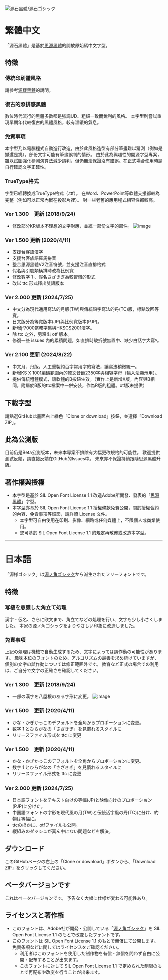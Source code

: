 ![源石黑體/源石ゴシック](https://buttaiwan.github.io/font/pics/genseki.png)

# 繁體中文

「源石黑體」是基於[思源黑體](https://github.com/adobe-fonts/source-han-sans/)的開放原始碼中文字型。

## 特徵

### 傳統印刷體風格

請參考[源樣黑體](https://github.com/ButTaiwan/genyog-font/tree/master)的說明。

### 復古的照排感黑體

數位時代流行的黑體多數都是強調UD、粗細一致而銳利的風格。
本字型則嘗試重現早期年代較復古的黑體風格，較有溫暖的氣息。

### 免責事項

本字型乃以電腦程式自動進行改造，由於此風格造型有部分筆畫難以猜測（例如是撇還是挑），部份文字可能有筆畫誤判的情形。
由於此為興趣性的開源字型專案，雖以試圖強化猜測演算法減少誤判，但仍無法保證沒有錯誤。在正式場合使用時請自行確認文字正確性。

### TrueType格式

字型已經轉換成TrueType格式（.ttf）。
在Word、PowerPoint等軟體支援都較為完整（例如可以正常內嵌在投影片裡）。
對一些老舊的應用程式相容性都較高。

### Ver 1.300　更新 (2018/9/24)

* 修改部分KR版本不理想的文字對應，並統一部份文字的部件。
![image](https://user-images.githubusercontent.com/5418570/45959037-874f4700-c04b-11e8-8d36-c8813837abc8.png)

### Ver 1.500 更新 (2020/4/11)

* 支援台客語漢字
* 支援台客族語羅馬拼音
* 整合思源黑體V2注音符號，並支援注音直排格式
* 假名與引號類橫排時改為比例寬
* 修改數字 1 、假名さざきぎ為較習慣的形式
* 改以 ttc 形式釋出雙語版本

### Ver 2.000 更新 (2024/7/25)

* 中文分為現代通用寫法的月版(TW)與傳統鉛字寫法的丹(TC)版，標點改回等寬。
* 日文版分為等寬版本(JP)與比例寬版本(PJP)。
* 新增jf7000當務字集與HKSCS2001漢字。
* 除 ttc 之外，另釋出 otf 版本。
* 修復一些 issues 內的累積問題，如直排時破折號無置中、缺少白話字大寫ᴺ。

### Ver 2.100 更新 (2024/8/22)

* 中文月、丹版，人工重製約百字常用字的寫法，讓寫法稍微統一。
* 新增KS X 1001編碼範圍內的韓文音節2350字與相容字母（輸入法顯示用）。
* 提供傳統粗體模式，讓軟體的B按鈕生效。（實作上是新增X版，內容與B相同，附屬於B版的ttc檔案中一併安裝，作為R版的粗體。otf版未提供）

## 下載字型

請點選GitHub此畫面右上綠色「Clone or download」按鈕，並選擇「Download ZIP」。

## 此為公測版

目前仍是Beta公測版本，未來本專案不排除有大幅更改規格的可能性。
歡迎提供測試反饋，請直接反饋在GitHub的Issues中。
未來亦不保證持續跟隨思源黑體升版。

## 著作權與授權

* 本字型是基於 SIL Open Font License 1.1 改造Adobe所開發、發表的「[思源黑體](https://github.com/adobe-fonts/source-han-sans/)」字型。
* 本字型亦基於 SIL Open Font License 1.1 授權條款免費公開，關於授權合約的內容、免責事項等細節，請詳讀 License 文件。
    * 本字型可自由使用在印刷、影像、網路或任何媒體上，不限個人或商業使用。
    * 您可基於 SIL Open Font License 1.1 的規定再散佈或改造本字型。

----

# 日本語

「源様ゴシック」は[源ノ角ゴシック](https://github.com/adobe-fonts/source-han-sans/)から派生されたフリーフォントです。

## 特徴

### 写植を意識した角立て処理

漢字・仮名、さらに欧文まで、角立てなどの処理を行い、文字も少し小さくしました。
本家の源ノ角ゴシックをよりやさしい印象に改造しました。

### 免責事項

上記の処理は機械で自動生成するため、文字によっては誤作動の可能性があります。
趣味本位のフォントのため、アルゴリズムの最善を求め続けていますが、個別の文字の誤作動については修正範囲外です。
教育など正式の場合での利用は、ご自分で文字の正確さを確認してください。

### Ver 1.300　更新 (2018/9/24)

* 一部の漢字を八屋根のある字形に変更。
![image](https://user-images.githubusercontent.com/5418570/45958561-502c6600-c04a-11e8-9d63-42db30f53dbf.png)

### Ver 1.500　更新 (2020/4/11)

* かな・かぎかっこのデフォルトを全角からプロポーションに変更。
* 数字 1 とひらがなの「さざきぎ」を見慣れるスタイルに
* リリースファイル形式を ttc に変更

### Ver 1.500　更新 (2020/4/11)

* かな・かぎかっこのデフォルトを全角からプロポーションに変更。
* 数字 1 とひらがなの「さざきぎ」を見慣れるスタイルに
* リリースファイル形式を ttc に変更

### Ver 2.000 更新 (2024/7/25)

* 日本語フォントをテキスト向けの等幅(JP)と映像向けのプロポーション(PJP)に分けた。
* 中国語フォントの字形を現代風の月(TW)と伝統活字風の丹(TC)に分け、約物は等幅に。
* ttcのほかに、otfファイルも公開。
* 縦組みのダッシュが真ん中にない問題などを解決。

## ダウンロード

このGitHubページの右上の「Clone or download」ボタンから、「Download ZIP」をクリックしてください。

## ベータバージョンです

これはベータバージョンです。
予告なく大幅に仕様が変わる可能性あり。

## ライセンスと著作権

* このフォントは、Adobe社が開発・公開している「[源ノ角ゴシック](https://github.com/adobe-fonts/source-han-sans/)」を SIL Open Font License 1.1 のもとで改変したフォントです。
* このフォントは SIL Open Font License 1.1 のもとで無償にて公開します。免責条項などに関してはライセンスをご確認ください。
    * 利用者はこのフォントを使用した制作物を有償・無償を問わず自由に公開・配布することが出来ます。 　
    * このフォントに対して SIL Open Font License 1.1 で定められた制限のもとで再配布や改変を行うことが出来ます。
    
